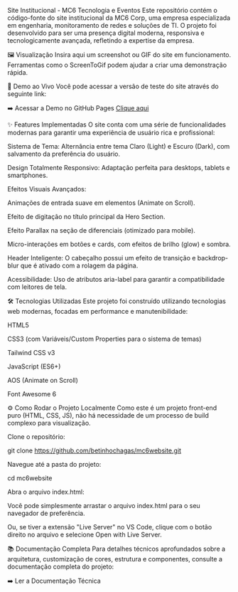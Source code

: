 Site Institucional - MC6 Tecnologia e Eventos
Este repositório contém o código-fonte do site institucional da MC6 Corp, uma empresa especializada em engenharia, monitoramento de redes e soluções de TI. O projeto foi desenvolvido para ser uma presença digital moderna, responsiva e tecnologicamente avançada, refletindo a expertise da empresa.

🖼️ Visualização
Insira aqui um screenshot ou GIF do site em funcionamento. Ferramentas como o ScreenToGif podem ajudar a criar uma demonstração rápida.

🚀 Demo ao Vivo
Você pode acessar a versão de teste do site através do seguinte link:

➡️ Acessar a Demo no GitHub Pages <a href="https://betinhochagas.github.io/mc6website/">Clique aqui</a>

✨ Features Implementadas
O site conta com uma série de funcionalidades modernas para garantir uma experiência de usuário rica e profissional:

Sistema de Tema: Alternância entre tema Claro (Light) e Escuro (Dark), com salvamento da preferência do usuário.

Design Totalmente Responsivo: Adaptação perfeita para desktops, tablets e smartphones.

Efeitos Visuais Avançados:

Animações de entrada suave em elementos (Animate on Scroll).

Efeito de digitação no título principal da Hero Section.

Efeito Parallax na seção de diferenciais (otimizado para mobile).

Micro-interações em botões e cards, com efeitos de brilho (glow) e sombra.

Header Inteligente: O cabeçalho possui um efeito de transição e backdrop-blur que é ativado com a rolagem da página.

Acessibilidade: Uso de atributos aria-label para garantir a compatibilidade com leitores de tela.

🛠️ Tecnologias Utilizadas
Este projeto foi construído utilizando tecnologias web modernas, focadas em performance e manutenibilidade:

HTML5

CSS3 (com Variáveis/Custom Properties para o sistema de temas)

Tailwind CSS v3

JavaScript (ES6+)

AOS (Animate on Scroll)

Font Awesome 6

⚙️ Como Rodar o Projeto Localmente
Como este é um projeto front-end puro (HTML, CSS, JS), não há necessidade de um processo de build complexo para visualização.

Clone o repositório:

git clone https://github.com/betinhochagas/mc6website.git

Navegue até a pasta do projeto:

cd mc6website

Abra o arquivo index.html:

Você pode simplesmente arrastar o arquivo index.html para o seu navegador de preferência.

Ou, se tiver a extensão "Live Server" no VS Code, clique com o botão direito no arquivo e selecione Open with Live Server.

📚 Documentação Completa
Para detalhes técnicos aprofundados sobre a arquitetura, customização de cores, estrutura e componentes, consulte a documentação completa do projeto:

➡️ <a href="https://github.com/betinhochagas/mc6website/blob/main/DOCUMENTATION.md" style="color: var(--accent-primary); text-decoration: none;">Ler a Documentação Técnica</a>
